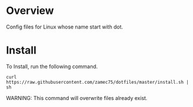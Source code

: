# Overview
Config files for Linux whose name start with dot.

# Install
To Install, run the following command.

    curl https://raw.githubusercontent.com/zamec75/dotfiles/master/install.sh | sh

WARNING: This command will overwrite files already exist.
